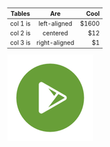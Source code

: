  

| Tables   |      Are      |  Cool |
|----------|:-------------:|------:|
| col 1 is |  left-aligned | $1600 |
| col 2 is |    centered   |   $12 |
| col 3 is | right-aligned |    $1 |

<img src="https://github.com/aritraroy/social-icons/blob/master/play-store-icon.png?raw=true">
